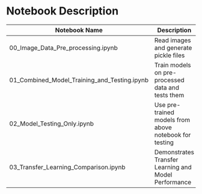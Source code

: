 # Notebook Description

| Notebook Name                                | Description                                            |  Link                                                                                                                                                                                                                         |
|----------------------------------------------|--------------------------------------------------------|--------------------------------------------------------------------------------------------------------------------------------------------------------------------------------------------------------------------------------------------|
| 00_Image_Data_Pre_processing.ipynb           |  Read images and generate pickle files                 | [![Open In Colab](https://colab.research.google.com/assets/colab-badge.svg)](https://colab.research.google.com/github/yoke2/PR-PRMLS-IS1FT-GRP-A22G-FoodClassification/blob/master/Notebooks/00_Image_Data_Pre_processing.ipynb)     |
| 01_Combined_Model_Training_and_Testing.ipynb | Train models on pre-processed data and tests them      | [![Open In Colab](https://colab.research.google.com/assets/colab-badge.svg)](https://colab.research.google.com/github/yoke2/PR-PRMLS-IS1FT-GRP-A22G-FoodClassification/blob/master/Notebooks/01_Combined_Model_Training_and_Testing.ipynb) |
| 02_Model_Testing_Only.ipynb                  | Use pre-trained models from above notebook for testing | [![Open In Colab](https://colab.research.google.com/assets/colab-badge.svg)](https://colab.research.google.com/github/yoke2/PR-PRMLS-IS1FT-GRP-A22G-FoodClassification/blob/master/Notebooks/02_Model_Testing_Only.ipynb)                  |
| 03_Transfer_Learning_Comparison.ipynb        | Demonstrates Transfer Learning and Model Performance   | [![Open In Colab](https://colab.research.google.com/assets/colab-badge.svg)](https://colab.research.google.com/github/yoke2/PR-PRMLS-IS1FT-GRP-A22G-FoodClassification/blob/master/Notebooks/03_Transfer_Learning_Comparison.ipynb)        |